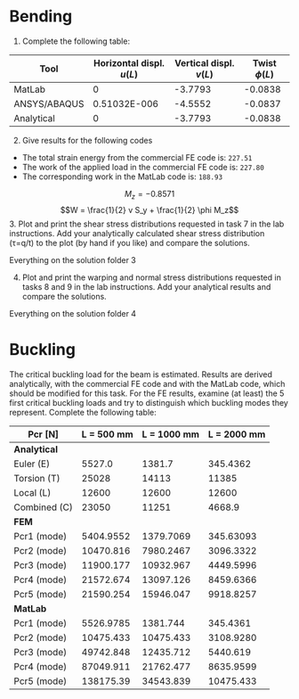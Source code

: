 # Bending

1. Complete the following table:

| Tool         | Horizontal displ. $u(L)$ | Vertical displ. $v(L)$ | Twist $\phi(L)$ |
| ------------ | ------------------------ | ---------------------- | --------------- |
| MatLab       | 0                        | -3.7793                | -0.0838         |
| ANSYS/ABAQUS | 0.51032E-006             | -4.5552                | -0.0837         |
| Analytical   | 0                        | -3.7793                | -0.0838         |

2. Give results for the following codes
- The total strain energy from the commercial FE code is: `227.51`
- The work of the applied load in the commercial FE code is: `227.80`
- The corresponding work in the MatLab code is: `188.93`

$$M_z = -0.8571$$
$$W = \frac{1}{2}  v S_y + \frac{1}{2} \phi M_z$$
3. Plot and print the shear stress distributions requested in task 7 in the lab instructions. Add your analytically calculated shear stress distribution (τ=q/t) to the plot (by hand if you like) and compare the solutions.

Everything on the solution folder 3

4. Plot and print the warping and normal stress distributions requested in tasks 8 and 9 in the lab instructions. Add your analytical results and compare the solutions.

Everything on the solution folder 4

# Buckling

The critical buckling load for the beam is estimated. Results are derived analytically, with the 
commercial FE code and with the MatLab code, which should be modified for this task. For 
the FE results, examine (at least) the 5 first critical buckling loads and try to distinguish which 
buckling modes they represent.
Complete the following table:


| Pcr [N]        | L = 500 mm | L = 1000 mm | L = 2000 mm |
| -------------- | ---------- | ----------- | ----------- |
| **Analytical** |            |             |             |
| Euler (E)      | 5527.0     | 1381.7      | 345.4362    |
| Torsion (T)    | 25028      | 14113       | 11385       |
| Local (L)      | 12600      | 12600       | 12600       |
| Combined (C)   | 23050      | 11251       | 4668.9      |
| **FEM**        |            |             |             |
| Pcr1 (mode)    | 5404.9552  | 1379.7069   | 345.63093   |
| Pcr2 (mode)    | 10470.816  | 7980.2467   | 3096.3322   |
| Pcr3 (mode)    | 11900.177  | 10932.967   | 4449.5996   |
| Pcr4 (mode)    | 21572.674  | 13097.126   | 8459.6366   |
| Pcr5 (mode)    | 21590.254  | 15946.047   | 9918.8257   |
| **MatLab**     |            |             |             |
| Pcr1 (mode)    | 5526.9785  | 1381.744    | 345.4361    |
| Pcr2 (mode)    | 10475.433  | 10475.433   | 3108.9280   |
| Pcr3 (mode)    | 49742.848  | 12435.712   | 5440.619    |
| Pcr4 (mode)    | 87049.911  | 21762.477   | 8635.9599   |
| Pcr5 (mode)    | 138175.39  | 34543.839   | 10475.433   |

